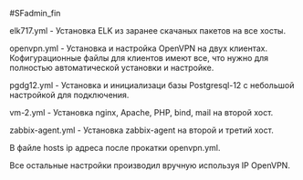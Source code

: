 #SFadmin_fin

elk717.yml - Установка ELK из заранее скачаных пакетов на все хосты.

openvpn.yml - Установка и настройка OpenVPN на двух клиентах. Кофигурационные файлы для клиентов имеют все, что нужно для полностью автоматической установки и настройке.

pgdg12.yml - Установка и инициализаци базы Postgresql-12 c небольшой настройкой для подключения.

vm-2.yml - Установка nginx, Apache, PHP, bind, mail на второй хост.

zabbix-agent.yml - Установка zabbix-agent на второй и третий хост.

В файле hosts ip адреса после прокатки openvpn.yml.

Все остальные настройки производил вручную используя IP OpenVPN.
